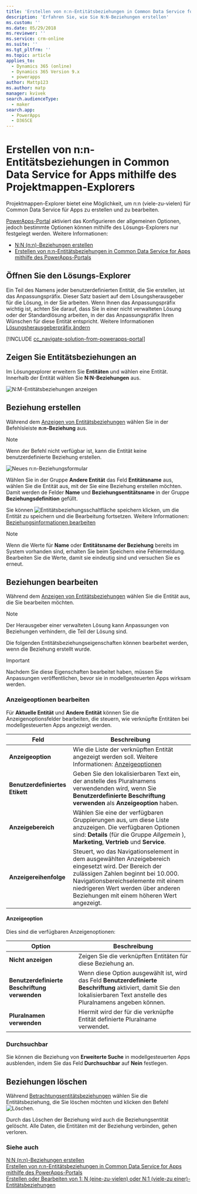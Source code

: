 ```yaml
---
title: 'Erstellen von n:n-Entitätsbeziehungen in Common Data Service for Apps mithilfe des Projektmappen-Explorers | MicrosoftDocs'
description: 'Erfahren Sie, wie Sie N:N-Beziehungen erstellen'
ms.custom: ''
ms.date: 05/29/2018
ms.reviewer: ''
ms.service: crm-online
ms.suite: ''
ms.tgt_pltfrm: ''
ms.topic: article
applies_to:
  - Dynamics 365 (online)
  - Dynamics 365 Version 9.x
  - powerapps
author: Mattp123
ms.author: matp
manager: kvivek
search.audienceType:
  - maker
search.app:
  - PowerApps
  - D365CE
---
```


# <a name="create-nn-many-to-many-entity-relationships-in-common-data-service-for-apps-using-solution-explorer"></a>Erstellen von n:n-Entitätsbeziehungen in Common Data Service for Apps mithilfe des Projektmappen-Explorers

Projektmappen-Explorer bietet eine Möglichkeit, um n:n (viele-zu-vielen) für Common Data Service für Apps zu erstellen und zu bearbeiten.

[PowerApps-Portal](https://web.powerapps.com/?utm_source=padocs&utm_medium=linkinadoc&utm_campaign=referralsfromdoc) aktiviert das  Konfigurieren der allgemeinen Optionen, jedoch bestimmte Optionen können mithilfe des Lösungs-Explorers nur festgelegt werden. Weitere Informationen:
- [N:N (n:n)-Beziehungen erstellen](create-edit-nn-relationships.md)
- [Erstellen von n:n-Entitätsbeziehungen in Common Data Service for Apps mithilfe des PowerApps-Portals](create-edit-nn-relationships-portal.md)

  
## <a name="open-solution-explorer"></a>Öffnen Sie den Lösungs-Explorer

Ein Teil des Namens jeder benutzerdefinierten Entität, die Sie erstellen, ist das Anpassungspräfix. Dieser Satz basiert auf dem Lösungsherausgeber für die Lösung, in der Sie arbeiten. Wenn Ihnen das Anpassungspräfix wichtig ist, achten Sie darauf, dass Sie in einer nicht verwalteten Lösung oder der Standardlösung arbeiten, in der das Anpassungspräfix Ihren Wünschen für diese Entität entspricht. Weitere Informationen [Lösungsherausgeberpräfix ändern](change-solution-publisher-prefix.md) 

[!INCLUDE [cc_navigate-solution-from-powerapps-portal](../../includes/cc_navigate-solution-from-powerapps-portal.md)]

## <a name="view-entity-relationships"></a>Zeigen Sie Entitätsbeziehungen an

Im Lösungexplorer erweitern Sie **Entitäten** und wählen eine Entität. Innerhalb der Entität wählen Sie **N:N-Beziehungen** aus.

![N:M-Entitätsbeziehungen anzeigen](media/view-nn-entity-relationships-solution-explorer.png)

## <a name="create-relationships"></a>Beziehung erstellen

Während dem [Anzeigen von Entitätsbeziehungen](#view-entity-relationships) wählen Sie in der Befehlsleiste **n:n-Beziehung** aus.

> [!NOTE]
> Wenn der Befehl nicht verfügbar ist, kann die Entität keine benutzerdefinierte Beziehung erstellen.

![Neues n:n-Beziehungsformular](media/new-nn-entity-relationship-form-solution-explorer.png)

Wählen Sie in der Gruppe **Andere Entität** das Feld **Entitätsname** aus, wählen Sie die Entität aus, mit der Sie eine Beziehung erstellen möchten. Damit werden de Felder **Name** und **Beziehungsentitätsname** in der Gruppe **Beziehungsdefinition** gefüllt.

Sie können ![Entitätsbeziehungsschaltfläche speichern](media/save-entity-icon-solution-explorer.png) klicken, um die Entität zu speichern und die Bearbeitung fortsetzen. Weitere Informationen: [Beziehungsinformationen bearbeiten](#edit-relationships)

> [!NOTE]
> Wenn die Werte für **Name** oder **Entitätsname der Beziehung** bereits im System vorhanden sind, erhalten Sie beim Speichern eine Fehlermeldung. Bearbeiten Sie die Werte, damit sie eindeutig sind und versuchen Sie es erneut.

## <a name="edit-relationships"></a>Beziehungen bearbeiten

Während dem [Anzeigen von Entitätsbeziehungen](#view-entity-relationships) wählen Sie die Entität aus, die Sie bearbeiten möchten. 

> [!NOTE]
> Der Herausgeber einer verwalteten Lösung kann Anpassungen von Beziehungen verhindern, die Teil der Lösung sind.

Die folgenden Entitätsbeziehungseigenschaften können bearbeitet werden, wenn die Beziehung erstellt wurde.

> [!IMPORTANT]
> Nachdem Sie diese Eigenschaften bearbeitet haben, müssen Sie Anpassungen veröffentlichen, bevor sie in modellgesteuerten Apps wirksam werden.

### <a name="edit-display-options"></a>Anzeigeoptionen bearbeiten

Für **Aktuelle Entität** und **Andere Entität** können Sie die Anzeigenoptionsfelder bearbeiten, die steuern, wie verknüpfte Entitäten bei modellgesteuerten Apps angezeigt werden.

|Feld|Beschreibung|
|--|--|
|**Anzeigeoption**|Wie die Liste der verknüpften Entität angezeigt werden soll. Weitere Informationen: [Anzeigeoptionen](#display-options)|
|**Benutzerdefiniertes Etikett**|Geben Sie den lokalisierbaren Text ein, der anstelle des Pluralnamens verwendenden wird, wenn Sie **Benutzerdefinierte Beschriftung verwenden** als **Anzeigeoption** haben.|
|**Anzeigebereich**|Wählen Sie eine der verfügbaren Gruppierungen aus, um diese Liste anzuzeigen. Die verfügbaren Optionen sind: **Details** (für die Gruppe *Allgemein* ), **Marketing**, **Vertrieb** und **Service**. |
|**Anzeigereihenfolge**|Steuert, wo das Navigationselement in dem ausgewählten Anzeigebereich eingesetzt wird. Der Bereich der zulässigen Zahlen beginnt bei 10.000. Navigationsbereichselemente mit einem niedrigeren Wert werden über anderen Beziehungen mit einem höheren Wert angezeigt.|

<!-- TODO: Not sure whether Display Area or Display Order are still used anymore. Might only be used in the Outlook client?-->

#### <a name="display-options"></a>Anzeigeoption

Dies sind die verfügbaren Anzeigenoptionen:

|Option|Beschreibung|
|--|--|
|**Nicht anzeigen**|Zeigen Sie die verknüpften Entitäten für diese Beziehung an.|
|**Benutzerdefinierte Beschriftung verwenden**|Wenn diese Option ausgewählt ist, wird das Feld **Benutzerdefinierte Beschriftung** aktiviert, damit Sie den lokalisierbaren Text anstelle des Pluralnamens angeben können.|
|**Pluralnamen verwenden**|Hiermit wird der für die verknüpfte Entität definierte Pluralname verwendet.|

### <a name="searchable"></a>Durchsuchbar

Sie können die Beziehung von **Erweiterte Suche** in modellgesteuerten Apps ausblenden, indem Sie das Feld **Durchsuchbar** auf **Nein** festlegen.

## <a name="delete-relationships"></a>Beziehungen löschen

Während [Betrachtungsentitätsbeziehungen](#view-entity-relationships) wählen Sie die Entitätsbeziehung, die Sie löschen möchten und klicken den Befehl ![Löschen](media/delete.gif).

Durch das Löschen der Beziehung wird auch die Beziehungsentität gelöscht. Alle Daten, die Entitäten mit der Beziehung verbinden, gehen verloren.

### <a name="see-also"></a>Siehe auch

[N:N (n:n)-Beziehungen erstellen](create-edit-nn-relationships.md)<br />
[Erstellen von n:n-Entitätsbeziehungen in Common Data Service for Apps mithilfe des PowerApps-Portals](create-edit-nn-relationships-portal.md)<br />
[Erstellen oder Bearbeiten von 1: N (eine-zu-vielen) oder N:1 (viele-zu einer)-Entitätsbeziehungen](create-edit-1n-relationships.md)
